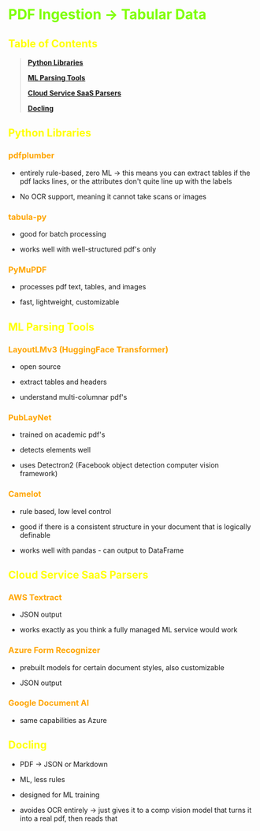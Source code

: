 # <span style="color:chartreuse">PDF Ingestion -> Tabular Data</span>
## <span style="color:yellow">Table of Contents</span>
>[**Python Libraries**](#python-libraries)
>
>[**ML Parsing Tools**](#ml-parsing-tools)
>
>[**Cloud Service SaaS Parsers**](#cloud-service-saas-parsers)
>
>[**Docling**](#docling)

## <span style="color:yellow">Python Libraries</span>
### <span style="color:orange">pdfplumber</span>
- entirely rule-based, zero ML -> this means you can extract tables if the pdf lacks lines, or the attributes don't quite line up with the labels

- No OCR support, meaning it cannot take scans or images
### <span style="color:orange">tabula-py</span>
- good for batch processing

- works well with well-structured pdf's only
### <span style="color:orange">PyMuPDF</span>
- processes pdf text, tables, and images

- fast, lightweight, customizable
## <span style="color:yellow">ML Parsing Tools</span>
### <span style="color:orange">LayoutLMv3 (HuggingFace Transformer)</span>
- open source

- extract tables and headers
- understand multi-columnar pdf's
### <span style="color:orange">PubLayNet</span>
- trained on academic pdf's

- detects elements well
- uses Detectron2 (Facebook object detection computer vision framework)
### <span style="color:orange">Camelot</span>
- rule based, low level control

- good if there is a consistent structure in your document that is logically definable
- works well with pandas - can output to DataFrame
## <span style="color:yellow">Cloud Service SaaS Parsers</span>
### <span style="color:orange">AWS Textract</span>
- JSON output

- works exactly as you think a fully managed ML service would work
### <span style="color:orange">Azure Form Recognizer</span>
- prebuilt models for certain document styles, also customizable

- JSON output
### <span style="color:orange">Google Document AI</span>
- same capabilities as Azure

## <span style="color:yellow">Docling</span>
- PDF -> JSON or Markdown

- ML, less rules
- designed for ML training
- avoides OCR entirely -> just gives it to a comp vision model that turns it into a real pdf, then reads that